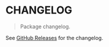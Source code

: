 # CHANGELOG

> Package changelog.

See [GitHub Releases](https://github.com/stdlib-js/array-base-map4d/releases) for the changelog.